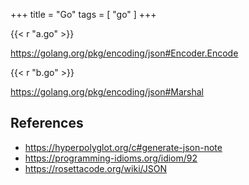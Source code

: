 +++
title = "Go"
tags = [ "go" ]
+++

{{< r "a.go" >}}

<https://golang.org/pkg/encoding/json#Encoder.Encode>

{{< r "b.go" >}}

<https://golang.org/pkg/encoding/json#Marshal>

## References

- <https://hyperpolyglot.org/c#generate-json-note>
- <https://programming-idioms.org/idiom/92>
- <https://rosettacode.org/wiki/JSON>
